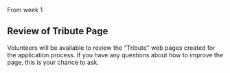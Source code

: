 From week 1

## Review of Tribute Page

Volunteers will be available to review the "Tribute" web pages created for the application process. If you have any questions about how to improve the page, this is your chance to ask.
